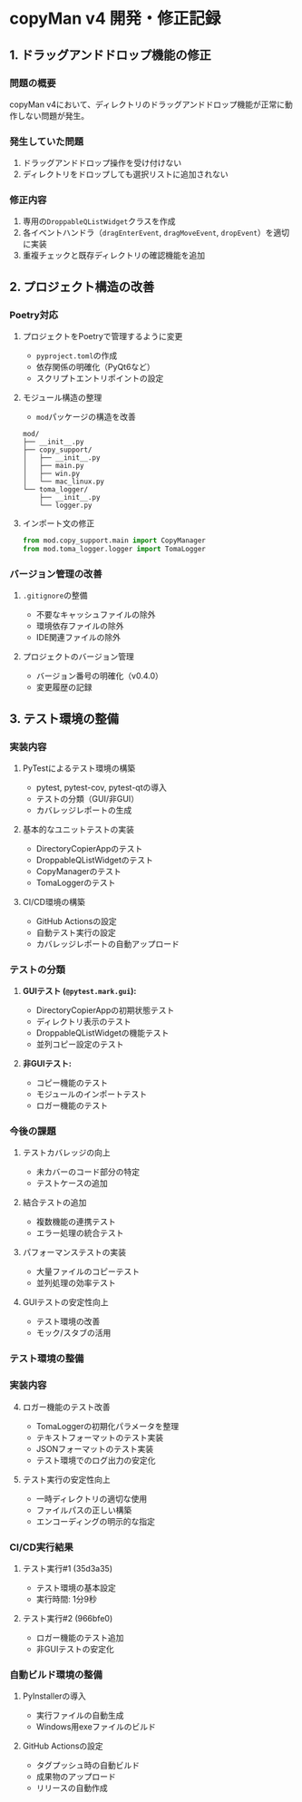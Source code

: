 # copyMan v4 開発・修正記録

## 1. ドラッグアンドドロップ機能の修正

### 問題の概要
copyMan v4において、ディレクトリのドラッグアンドドロップ機能が正常に動作しない問題が発生。

### 発生していた問題
1. ドラッグアンドドロップ操作を受け付けない
2. ディレクトリをドロップしても選択リストに追加されない

### 修正内容
1. 専用の`DroppableQListWidget`クラスを作成
2. 各イベントハンドラ（`dragEnterEvent`, `dragMoveEvent`, `dropEvent`）を適切に実装
3. 重複チェックと既存ディレクトリの確認機能を追加

## 2. プロジェクト構造の改善

### Poetry対応
1. プロジェクトをPoetryで管理するように変更
   - `pyproject.toml`の作成
   - 依存関係の明確化（PyQt6など）
   - スクリプトエントリポイントの設定

2. モジュール構造の整理
   - `mod`パッケージの構造を改善
   ```
   mod/
   ├── __init__.py
   ├── copy_support/
   │   ├── __init__.py
   │   ├── main.py
   │   ├── win.py
   │   └── mac_linux.py
   └── toma_logger/
       ├── __init__.py
       └── logger.py
   ```

3. インポート文の修正
   ```python
   from mod.copy_support.main import CopyManager
   from mod.toma_logger.logger import TomaLogger
   ```

### バージョン管理の改善
1. `.gitignore`の整備
   - 不要なキャッシュファイルの除外
   - 環境依存ファイルの除外
   - IDE関連ファイルの除外

2. プロジェクトのバージョン管理
   - バージョン番号の明確化（v0.4.0）
   - 変更履歴の記録

## 3. テスト環境の整備

### 実装内容
1. PyTestによるテスト環境の構築
   - pytest, pytest-cov, pytest-qtの導入
   - テストの分類（GUI/非GUI）
   - カバレッジレポートの生成

2. 基本的なユニットテストの実装
   - DirectoryCopierAppのテスト
   - DroppableQListWidgetのテスト
   - CopyManagerのテスト
   - TomaLoggerのテスト

3. CI/CD環境の構築
   - GitHub Actionsの設定
   - 自動テスト実行の設定
   - カバレッジレポートの自動アップロード

### テストの分類
1. **GUIテスト (`@pytest.mark.gui`):**
   - DirectoryCopierAppの初期状態テスト
   - ディレクトリ表示のテスト
   - DroppableQListWidgetの機能テスト
   - 並列コピー設定のテスト

2. **非GUIテスト:**
   - コピー機能のテスト
   - モジュールのインポートテスト
   - ロガー機能のテスト

### 今後の課題
1. テストカバレッジの向上
   - 未カバーのコード部分の特定
   - テストケースの追加

2. 結合テストの追加
   - 複数機能の連携テスト
   - エラー処理の統合テスト

3. パフォーマンステストの実装
   - 大量ファイルのコピーテスト
   - 並列処理の効率テスト

4. GUIテストの安定性向上
   - テスト環境の改善
   - モック/スタブの活用

### テスト環境の整備

### 実装内容
4. ロガー機能のテスト改善
   - TomaLoggerの初期化パラメータを整理
   - テキストフォーマットのテスト実装
   - JSONフォーマットのテスト実装
   - テスト環境でのログ出力の安定化

5. テスト実行の安定性向上
   - 一時ディレクトリの適切な使用
   - ファイルパスの正しい構築
   - エンコーディングの明示的な指定

### CI/CD実行結果
1. テスト実行#1 (35d3a35)
   - テスト環境の基本設定
   - 実行時間: 1分9秒

2. テスト実行#2 (966bfe0)
   - ロガー機能のテスト追加
   - 非GUIテストの安定化

### 自動ビルド環境の整備
1. PyInstallerの導入
   - 実行ファイルの自動生成
   - Windows用exeファイルのビルド

2. GitHub Actionsの設定
   - タグプッシュ時の自動ビルド
   - 成果物のアップロード
   - リリースの自動作成
